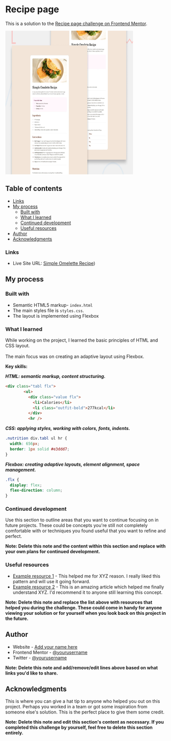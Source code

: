# Recipe page 

This is a solution to the [Recipe page challenge on Frontend Mentor](https://www.frontendmentor.io/challenges/recipe-page-KiTsR8QQKm). 

<img height="450px" width="400px" src="./preview.jpg"/>

## Table of contents

- [Links](#links)
- [My process](#my-process)
  - [Built with](#built-with)
  - [What I learned](#what-i-learned)
  - [Continued development](#continued-development)
  - [Useful resources](#useful-resources)
- [Author](#author)
- [Acknowledgments](#acknowledgments)

### Links

- Live Site URL: [Simple Omelette Recipe](https://oleksandravarbanska.github.io/recipe/))

## My process

### Built with

- Semantic HTML5 markup- `index.html`
- The main styles file is `styles.css`.
- The layout is implemented using Flexbox


### What I learned

While working on the project, I learned the basic principles of HTML and CSS layout. <br></br>The main focus was on creating an adaptive layout using Flexbox.

**Key skills:**

***HTML: semantic markup, content structuring.***
 
  ```html
 <div class="tabl flx">
          <ul>
            <div class="value flx">
              <li>Calories</li>
              <li class="outfit-bold">277kcal</li>
            </div>
            <hr />
```
            
***CSS: applying styles, working with colors, fonts, indents.***

```css
.nutrition div.tabl ul hr {
  width: 656px;
  border: 1px solid #e3ddd7;
}
```

***Flexbox: creating adaptive layouts, element alignment, space management.***

```css
.flx {
  display: flex;
  flex-direction: column;
}
```

### Continued development

Use this section to outline areas that you want to continue focusing on in future projects. These could be concepts you're still not completely comfortable with or techniques you found useful that you want to refine and perfect.

**Note: Delete this note and the content within this section and replace with your own plans for continued development.**

### Useful resources

- [Example resource 1](https://www.example.com) - This helped me for XYZ reason. I really liked this pattern and will use it going forward.
- [Example resource 2](https://www.example.com) - This is an amazing article which helped me finally understand XYZ. I'd recommend it to anyone still learning this concept.

**Note: Delete this note and replace the list above with resources that helped you during the challenge. These could come in handy for anyone viewing your solution or for yourself when you look back on this project in the future.**

## Author

- Website - [Add your name here](https://www.your-site.com)
- Frontend Mentor - [@yourusername](https://www.frontendmentor.io/profile/yourusername)
- Twitter - [@yourusername](https://www.twitter.com/yourusername)

**Note: Delete this note and add/remove/edit lines above based on what links you'd like to share.**

## Acknowledgments

This is where you can give a hat tip to anyone who helped you out on this project. Perhaps you worked in a team or got some inspiration from someone else's solution. This is the perfect place to give them some credit.

**Note: Delete this note and edit this section's content as necessary. If you completed this challenge by yourself, feel free to delete this section entirely.**
